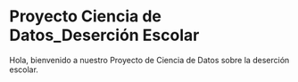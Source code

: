 # Proyecto Ciencia de Datos_Deserción Escolar
Hola, bienvenido a nuestro Proyecto de Ciencia de Datos sobre la deserción escolar.
